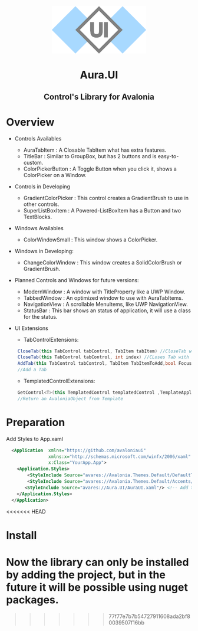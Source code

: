 <h1 align="center">
<img src="DesignSources/auraui-logo.png" width="256"/>
<br/><br/>
Aura.UI
</h1>
<h2 align="center">Control's Library for Avalonia</h2>

# Overview

* Controls Availables
  *  AuraTabItem : A Closable TabItem what has extra features.
  *  TitleBar : Similar to GroupBox, but has 2 buttons and is easy-to-custom.
  *  ColorPickerButton : A Toggle Button when you click it, shows a ColorPicker on a Window.

* Controls in Developing
   * GradientColorPicker : This control creates a GradientBrush to use in other controls.
   * SuperListBoxItem : A Powered-ListBoxItem has a Button and two TextBlocks.
* Windows Availables
   * ColorWindowSmall : This window shows a ColorPicker.

* Windows in Developing:
   * ChangeColorWindow : This window creates a SolidColorBrush or GradientBrush.

* Planned Controls and Windows for future versions:
   * ModernWindow : A window with TitleProperty like a UWP Window.
   * TabbedWindow : An optimized window to use with AuraTabItems. 
   * NavigationView : A scrollable MenuItems, like UWP NavigationView.
   * StatusBar : This bar shows an status of application, it will use a class for the status.

* UI Extensions
   * TabControlExtensions:
   ```c#
    CloseTab(this TabControl tabControl, TabItem tabItem) //CloseTab with itself
    CloseTab(this TabControl tabControl, int index) //CLoses Tab with index
    AddTab(this TabControl tabControl, TabItem TabItemToAdd,bool Focus)
    //Add a Tab 
   ```
   * TemplatedControlExtensions:
   ```c#
    GetControl<T>(this TemplatedControl templatedControl ,TemplateAppliedEventArgs e, string name) where T : AvaloniaObject
    //Return an AvaloniaObject from Template
   ```

# Preparation

Add Styles to App.xaml

```xml
  <Application  xmlns="https://github.com/avaloniaui"
                xmlns:x="http://schemas.microsoft.com/winfx/2006/xaml"
                x:Class="YourApp.App">
    <Application.Styles>
        <StyleInclude Source="avares://Avalonia.Themes.Default/DefaultTheme.xaml"/>
        <StyleInclude Source="avares://Avalonia.Themes.Default/Accents/BaseDark.xaml"/>
       <StyleInclude Source="avares://Aura.UI/AuraUI.xaml"/> <!-- Add this Source -->
    </Application.Styles>
  </Application>
```
<<<<<<< HEAD
# Install

Now the library can only be installed by adding the project, but in the future it will be possible using nuget packages. 
=======
>>>>>>> 77f77e7b7b54727911608ada2bf80039507f16bb
